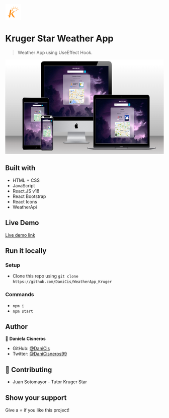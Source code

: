 <img src="./src/assets/kruger-logo.png" height="50px">

# Kruger Star Weather App

> Weather App using UseEffect Hook.

<img src="./src/assets/weather.png" height="300px">

## Built with 

- HTML + CSS
- JavaScript
- React.JS v18
- React Bootstrap
- React Icons
- WeatherApi

## Live Demo

[Live demo link](https://krugerstar-weather-dc.netlify.app/)

## Run it locally

 ### Setup

 - Clone this repo using `git clone https://github.com/DaniCis/WeatherApp_Kruger`

 ### Commands

 - `npm i`
 - `npm start`

## Author

👤 **Daniela Cisneros**

- GitHub: [@DaniCis](https://github.com/DaniCis)
- Twitter: [@DaniCisneros99](https://twitter.com/DaniCisneros99)

## 🤝 Contributing

- Juan Sotomayor - Tutor Kruger Star

## Show your support

Give a ⭐ if you like this project!